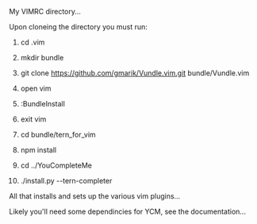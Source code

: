 My VIMRC directory...

Upon cloneing the directory you must run:

1. cd .vim

2. mkdir bundle

3. git clone https://github.com/gmarik/Vundle.vim.git bundle/Vundle.vim

4. open vim

5. :BundleInstall

6. exit vim

7. cd bundle/tern_for_vim

8. npm install

9. cd ../YouCompleteMe

10. ./install.py --tern-completer

All that installs and sets up the various vim plugins...

Likely you'll need some dependincies for YCM, see the documentation...
